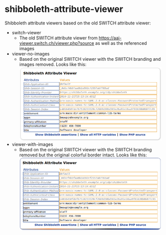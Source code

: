 shibboleth-attribute-viewer
===========================

Shibboleth attribute viewers based on the old SWITCH attribute viewer:

- switch-viewer
  - The old SWITCH attribute viewer from https://aai-viewer.switch.ch/viewer.php?source as well as the referenced images
- viewer-no-images
  - Based on the original SWITCH viewer with the SWITCH branding and images removed. Looks like this:
    ![viewer-no-images](viewer-no-images.png)
- viewer-with-images
  - Based on the original SWITCH viewer with the SWITCH branding removed but the original colorful border intact. Looks like this:
    ![viewer-with-images](viewer-with-images.png)

